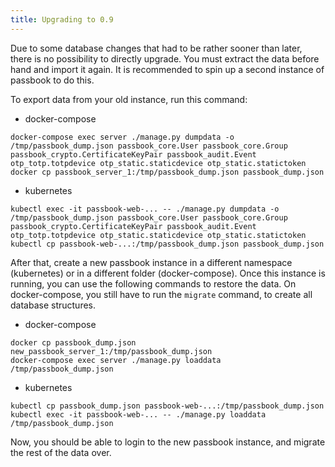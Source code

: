 ```yaml
---
title: Upgrading to 0.9
---
```


Due to some database changes that had to be rather sooner than later, there is no possibility to directly upgrade. You must extract the data before hand and import it again. It is recommended to spin up a second instance of passbook to do this.

To export data from your old instance, run this command:

- docker-compose
```
docker-compose exec server ./manage.py dumpdata -o /tmp/passbook_dump.json passbook_core.User passbook_core.Group passbook_crypto.CertificateKeyPair passbook_audit.Event otp_totp.totpdevice otp_static.staticdevice otp_static.statictoken
docker cp passbook_server_1:/tmp/passbook_dump.json passbook_dump.json
```

- kubernetes
```
kubectl exec -it passbook-web-... -- ./manage.py dumpdata -o /tmp/passbook_dump.json passbook_core.User passbook_core.Group passbook_crypto.CertificateKeyPair passbook_audit.Event otp_totp.totpdevice otp_static.staticdevice otp_static.statictoken
kubectl cp passbook-web-...:/tmp/passbook_dump.json passbook_dump.json
```

After that, create a new passbook instance in a different namespace (kubernetes) or in a different folder (docker-compose). Once this instance is running, you can use the following commands to restore the data. On docker-compose, you still have to run the `migrate` command, to create all database structures.

- docker-compose
```
docker cp passbook_dump.json new_passbook_server_1:/tmp/passbook_dump.json
docker-compose exec server ./manage.py loaddata /tmp/passbook_dump.json
```

- kubernetes
```
kubectl cp passbook_dump.json passbook-web-...:/tmp/passbook_dump.json
kubectl exec -it passbook-web-... -- ./manage.py loaddata /tmp/passbook_dump.json
```

Now, you should be able to login to the new passbook instance, and migrate the rest of the data over.
